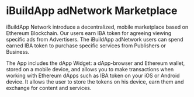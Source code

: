 # iBuildApp adNetwork Marketplace

iBuildApp Network introduce a decentralized, mobile marketplace based on Ethereum Blockchain. Our users earn IBA token for agreeing viewing specific ads from Advertisers. The iBuildApp adNetwork users can spend earned IBA token to purchase specific services from Publishers or Business.

The App includes the dApp Widget: a dApp-browser and Ethereum wallet, stored on a mobile device, and allows you to make transactions when working with Ethereum dApps such as IBA token on your iOS or Android device. It allows the user to store the tokens on his device, earn them and exchange for content and services.